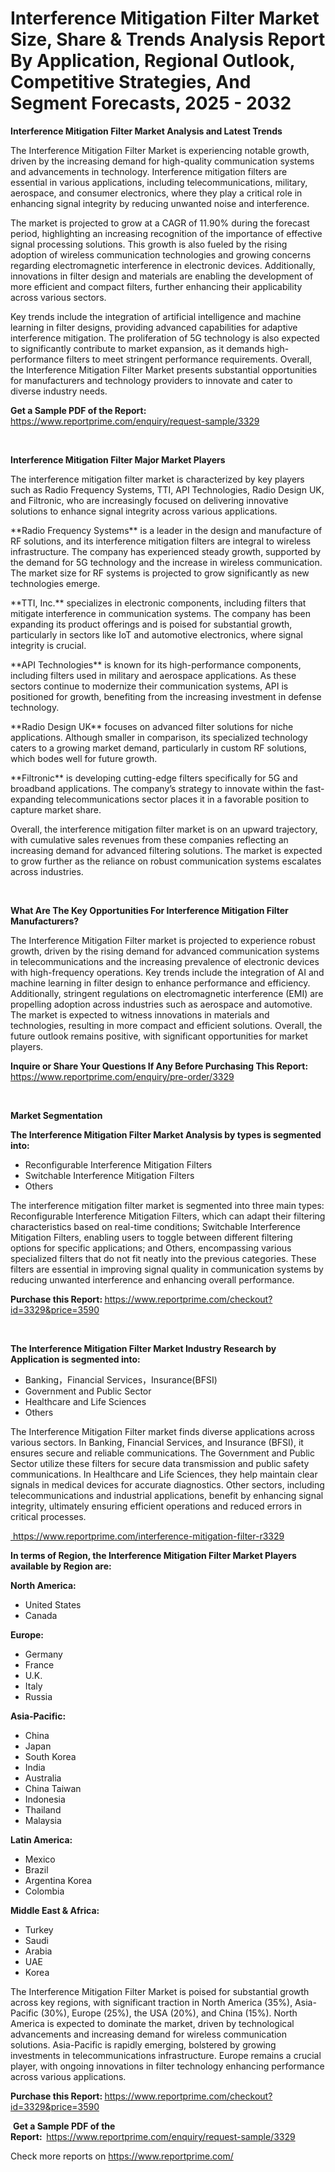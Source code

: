 <p><h1>Interference Mitigation Filter Market Size, Share & Trends Analysis Report By Application, Regional Outlook, Competitive Strategies, And Segment Forecasts, 2025 - 2032</h1></p><p><strong>Interference Mitigation Filter Market Analysis and Latest Trends</strong></p>
<p><p>The Interference Mitigation Filter Market is experiencing notable growth, driven by the increasing demand for high-quality communication systems and advancements in technology. Interference mitigation filters are essential in various applications, including telecommunications, military, aerospace, and consumer electronics, where they play a critical role in enhancing signal integrity by reducing unwanted noise and interference.</p><p>The market is projected to grow at a CAGR of 11.90% during the forecast period, highlighting an increasing recognition of the importance of effective signal processing solutions. This growth is also fueled by the rising adoption of wireless communication technologies and growing concerns regarding electromagnetic interference in electronic devices. Additionally, innovations in filter design and materials are enabling the development of more efficient and compact filters, further enhancing their applicability across various sectors.</p><p>Key trends include the integration of artificial intelligence and machine learning in filter designs, providing advanced capabilities for adaptive interference mitigation. The proliferation of 5G technology is also expected to significantly contribute to market expansion, as it demands high-performance filters to meet stringent performance requirements. Overall, the Interference Mitigation Filter Market presents substantial opportunities for manufacturers and technology providers to innovate and cater to diverse industry needs.</p></p>
<p><strong>Get a Sample PDF of the Report:&nbsp;</strong> <a href="https://www.reportprime.com/enquiry/request-sample/3329?utm_campaign=3056&utm_medium=2&utm_source=Github&utm_content=ia&utm_term=18032025&utm_id=interference-mitigation-filter">https://www.reportprime.com/enquiry/request-sample/3329</a></p>
<p>&nbsp;</p>
<p><strong>Interference Mitigation Filter Major Market Players</strong></p>
<p><p>The interference mitigation filter market is characterized by key players such as Radio Frequency Systems, TTI, API Technologies, Radio Design UK, and Filtronic, who are increasingly focused on delivering innovative solutions to enhance signal integrity across various applications.</p><p>**Radio Frequency Systems** is a leader in the design and manufacture of RF solutions, and its interference mitigation filters are integral to wireless infrastructure. The company has experienced steady growth, supported by the demand for 5G technology and the increase in wireless communication. The market size for RF systems is projected to grow significantly as new technologies emerge.</p><p>**TTI, Inc.** specializes in electronic components, including filters that mitigate interference in communication systems. The company has been expanding its product offerings and is poised for substantial growth, particularly in sectors like IoT and automotive electronics, where signal integrity is crucial.</p><p>**API Technologies** is known for its high-performance components, including filters used in military and aerospace applications. As these sectors continue to modernize their communication systems, API is positioned for growth, benefiting from the increasing investment in defense technology.</p><p>**Radio Design UK** focuses on advanced filter solutions for niche applications. Although smaller in comparison, its specialized technology caters to a growing market demand, particularly in custom RF solutions, which bodes well for future growth.</p><p>**Filtronic** is developing cutting-edge filters specifically for 5G and broadband applications. The company’s strategy to innovate within the fast-expanding telecommunications sector places it in a favorable position to capture market share.</p><p>Overall, the interference mitigation filter market is on an upward trajectory, with cumulative sales revenues from these companies reflecting an increasing demand for advanced filtering solutions. The market is expected to grow further as the reliance on robust communication systems escalates across industries.</p></p>
<p>&nbsp;</p>
<p><strong>What Are The Key Opportunities For Interference Mitigation Filter Manufacturers?</strong></p>
<p><p>The Interference Mitigation Filter market is projected to experience robust growth, driven by the rising demand for advanced communication systems in telecommunications and the increasing prevalence of electronic devices with high-frequency operations. Key trends include the integration of AI and machine learning in filter design to enhance performance and efficiency. Additionally, stringent regulations on electromagnetic interference (EMI) are propelling adoption across industries such as aerospace and automotive. The market is expected to witness innovations in materials and technologies, resulting in more compact and efficient solutions. Overall, the future outlook remains positive, with significant opportunities for market players.</p></p>
<p><strong>Inquire or Share Your Questions If Any Before Purchasing This Report:</strong> <a href="https://www.reportprime.com/enquiry/pre-order/3329?utm_campaign=3056&utm_medium=2&utm_source=Github&utm_content=ia&utm_term=18032025&utm_id=interference-mitigation-filter">https://www.reportprime.com/enquiry/pre-order/3329</a></p>
<p>&nbsp;</p>
<p><strong>Market Segmentation</strong></p>
<p><strong>The Interference Mitigation Filter Market Analysis by types is segmented into:</strong></p>
<p><ul><li>Reconfigurable Interference Mitigation Filters</li><li>Switchable Interference Mitigation Filters</li><li>Others</li></ul></p>
<p><p>The interference mitigation filter market is segmented into three main types: Reconfigurable Interference Mitigation Filters, which can adapt their filtering characteristics based on real-time conditions; Switchable Interference Mitigation Filters, enabling users to toggle between different filtering options for specific applications; and Others, encompassing various specialized filters that do not fit neatly into the previous categories. These filters are essential in improving signal quality in communication systems by reducing unwanted interference and enhancing overall performance.</p></p>
<p><strong>Purchase this Report:&nbsp;</strong><a href="https://www.reportprime.com/checkout?id=3329&price=3590&utm_campaign=3056&utm_medium=2&utm_source=Github&utm_content=ia&utm_term=18032025&utm_id=interference-mitigation-filter">https://www.reportprime.com/checkout?id=3329&price=3590</a></p>
<p>&nbsp;</p>
<p><strong>The Interference Mitigation Filter Market Industry Research by Application is segmented into:</strong></p>
<p><ul><li>Banking，Financial Services，Insurance(BFSI)</li><li>Government and Public Sector</li><li>Healthcare and Life Sciences</li><li>Others</li></ul></p>
<p><p>The Interference Mitigation Filter market finds diverse applications across various sectors. In Banking, Financial Services, and Insurance (BFSI), it ensures secure and reliable communications. The Government and Public Sector utilize these filters for secure data transmission and public safety communications. In Healthcare and Life Sciences, they help maintain clear signals in medical devices for accurate diagnostics. Other sectors, including telecommunications and industrial applications, benefit by enhancing signal integrity, ultimately ensuring efficient operations and reduced errors in critical processes.</p></p>
<p><a href="https://www.reportprime.com/interference-mitigation-filter-r3329?utm_campaign=3056&utm_medium=2&utm_source=Github&utm_content=ia&utm_term=18032025&utm_id=interference-mitigation-filter">&nbsp;https://www.reportprime.com/interference-mitigation-filter-r3329</a></p>
<p><strong>In terms of Region, the Interference Mitigation Filter Market Players available by Region are:</strong></p>
<p>
    <p> <strong> North America: </strong>
        <ul>
            <li>United States</li>
            <li>Canada</li>
        </ul>
        </p> 
    <p> <strong> Europe: </strong>
        <ul>
            <li>Germany</li>
            <li>France</li>
            <li>U.K.</li>
            <li>Italy</li>
            <li>Russia</li>
        </ul>
        </p> 
    <p> <strong> Asia-Pacific: </strong>
        <ul>
            <li>China</li>
            <li>Japan</li>
            <li>South Korea</li>
            <li>India</li>
            <li>Australia</li>
            <li>China Taiwan</li>
            <li>Indonesia</li>
            <li>Thailand</li>
            <li>Malaysia</li>
        </ul>
        </p> 
    <p> <strong> Latin America: </strong>
        <ul>
            <li>Mexico</li>
            <li>Brazil</li>
            <li>Argentina Korea</li>
            <li>Colombia</li>
        </ul>
        </p> 
    <p> <strong> Middle East & Africa: </strong>
        <ul>
            <li>Turkey</li>
            <li>Saudi</li>
            <li>Arabia</li>
            <li>UAE</li>
            <li>Korea</li>
        </ul>
    </p>
    </p>
<p><p>The Interference Mitigation Filter Market is poised for substantial growth across key regions, with significant traction in North America (35%), Asia-Pacific (30%), Europe (25%), the USA (20%), and China (15%). North America is expected to dominate the market, driven by technological advancements and increasing demand for wireless communication solutions. Asia-Pacific is rapidly emerging, bolstered by growing investments in telecommunications infrastructure. Europe remains a crucial player, with ongoing innovations in filter technology enhancing performance across various applications.</p></p>
<p><strong>Purchase this Report: </strong><a href="https://www.reportprime.com/checkout?id=3329&price=3590&utm_campaign=3056&utm_medium=2&utm_source=Github&utm_content=ia&utm_term=18032025&utm_id=interference-mitigation-filter">https://www.reportprime.com/checkout?id=3329&price=3590</a></p>
<p>&nbsp;<strong>Get a Sample PDF of the Report:&nbsp;&nbsp;</strong><a href="https://www.reportprime.com/enquiry/request-sample/3329?utm_campaign=3056&utm_medium=2&utm_source=Github&utm_content=ia&utm_term=18032025&utm_id=interference-mitigation-filter">https://www.reportprime.com/enquiry/request-sample/3329</a></p>
<p><strong></strong></p>
<p>Check more reports on <a href="https://www.reportprime.com/?utm_campaign=3056&utm_medium=2&utm_source=Github&utm_content=ia&utm_term=18032025&utm_id=interference-mitigation-filter">https://www.reportprime.com/</a></p>
